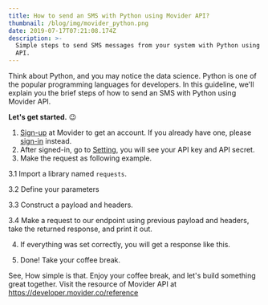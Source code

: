 ```yaml
---
title: How to send an SMS with Python using Movider API?
thumbnail: /blog/img/movider_python.png
date: 2019-07-17T07:21:08.174Z
description: >-
  Simple steps to send SMS messages from your system with Python using Movider
  API.
---
```

Think about Python, and you may notice the data science. Python is one of the popular programming languages for developers. In this guideline, we'll explain you the brief steps of how to send an SMS with Python using Movider API.

**Let's get started.** 😉

1. [Sign-up](https://dashboard.movider.co/sign-up) at Movider to get an account. If you already have one, please [sign-in](https://dashboard.movider.co/sign-in) instead.
2. After signed-in, go to [Setting](https://dashboard.movider.co/setting), you will see your API key and API secret.
3. Make the request as following example.

3.1 Import a library named `requests`.

<script src="https://gist.github.com/patipol/f8ec55619a890a798c8e348fcd57dc93.js"></script>

3.2 Define your parameters

<script src="https://gist.github.com/patipol/c042edab9280dc309a4bfb29f6c8b647.js"></script>

3.3 Construct a payload and headers.

<script src="https://gist.github.com/patipol/2cbcedd710564611c5c7a9822d773e2d.js"></script>

3.4 Make a request to our endpoint using previous payload and headers, take the returned response, and print it out.

<script src="https://gist.github.com/patipol/b3f34cee2b754e934382725dbd117381.js"></script>

4. If everything was set correctly, you will get a response like this.

<script src="https://gist.github.com/patipol/5f22f54c533e70d3a73c27239d67f87e.js"></script>

5. Done! Take your coffee break.

See, How simple is that. Enjoy your coffee break, and let's build something great together. Visit the resource of Movider API at [https://developer.movider.co/reference ](https://developer.movider.co/reference)
